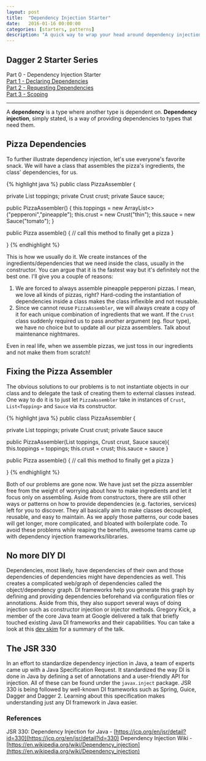 ```yaml
---
layout: post
title:  "Dependency Injection Starter"
date:   2016-01-16 00:00:00
categories: [starters, patterns]
description: "A quick way to wrap your head around dependency injection in Java."
---
```


## Dagger 2 Starter Series

Part 0 - Dependency Injection Starter   
[Part 1 - Declaring Dependencies](http://androidnotes.github.io/starters/libraries/2016/01/17/dagger-2-starter-part-1.html)   
[Part 2 - Requesting Dependencies](http://androidnotes.github.io/starters/libraries/2016/01/23/dagger-2-starter-part-2.html)   
[Part 3 - Scoping](http://androidnotes.github.io/starters/libraries/2016/03/20/dagger-2-starter-part-3.html)

_____________________________________________

A **dependency** is a type where another type is dependent on.
**Dependency injection**, simply stated, is a way of providing dependencies to types that need them.

## Pizza Dependencies

To further illustrate dependency injection, let's use everyone's favorite snack. We will have a class that assembles the pizza's ingredients, the class' dependencies, for us.

{% highlight java %}
public class PizzaAssembler {

 private List<Topping> toppings;
 private Crust crust;
 private Sauce sauce;

 public PizzaAssembler() {
    this.toppings = new ArrayList<>("pepperoni","pineapple");
    this.crust = new Crust("thin");
    this.sauce = new Sauce("tomato");
 }

 public Pizza assemble() {
   // call this method to finally get a pizza
 }

}
{% endhighlight %}

This is how we usually do it. We create instances of the ingredients/dependencies that we need inside the class, usually in the constructor. You can argue that it is the fastest way but it's definitely not the best one. I'll give you a couple of reasons:

1. We are forced to always assemble pineapple pepperoni pizzas. I mean, we love all kinds of pizzas, right? Hard-coding the instantiation of dependencies inside a class makes the class inflexible and not reusable.
2. Since we cannot reuse `PizzaAssembler`, we will always create a copy of it for each unique combination of ingredients that we want. If the `Crust` class suddenly required us to pass another argument (eg. flour type), we have no choice but to update all our pizza assemblers. Talk about maintenance nightmares.

Even in real life, when we assemble pizzas, we just toss in our ingredients and not make them from scratch!

## Fixing the Pizza Assembler

The obvious solutions to our problems is to not instantiate objects in our class and to delegate the task of creating them to external classes instead. One way to do it is to just let `PizzaAssembler` take in instances of `Crust`, `List<Topping>` and `Sauce` via its constructor.

{% highlight java %}
public class PizzaAssembler {

 private List<Topping> toppings;
 private Crust crust;
 private Sauce sauce

 public PizzaAssembler(List<Topping> toppings, Crust crust, Sauce sauce){
    this.toppings = toppings;
    this.crust = crust;
    this.sauce = sauce
 }

  public Pizza assemble() {
    // call this method to finally get a pizza
  }

}
{% endhighlight %}

Both of our problems are gone now.  We have just set the pizza assembler free from the weight of worrying about how to make ingredients and let it focus only on assembling. Aside from constructors, there are still other ways or patterns on how to provide dependencies (e.g. factories, services) left for you to discover. They all basically aim to make classes decoupled, reusable, and easy to maintain. As we apply those patterns, our code bases will get longer, more complicated, and bloated with boilerplate code. To avoid these problems while reaping the benefits, awesome teams came up with dependency injection frameworks/libraries.

## No more DIY DI
Dependencies, most likely, have dependencies of their own and those dependencies of dependencies might have dependencies as well. This creates a complicated web/graph of dependencies called the object/dependency graph. DI frameworks help you generate this graph by defining and providing dependencies beforehand via configuration files or annotations. Aside from this, they also support several ways of doing injection such as constructor injection or injector methods. Gregory Kick, a member of the core Java team at Google delivered a talk that briefly touched existing Java DI frameworks and their capabilities. You can take a look at this [dev skim](http://androidnotes.github.io/skims/libraries/2016/01/05/dagger2-new-type-of-dependency-injection.html) for a summary of the talk.

## The JSR 330
In an effort to standardize dependency injection in Java, a team of experts came up with a Java Specification Request. It standardized the way DI is done in Java by defining a set of annotations and a user-friendly API for injection. All of these can be found under the `javax.inject` package. JSR 330 is being followed by well-known DI frameworks such as Spring, Guice, Dagger and Dagger 2. Learning about this specification makes understanding just any DI framework in Java easier.

### References
JSR 330: Dependency Injection for Java -  [https://jcp.org/en/jsr/detail?id=330](https://jcp.org/en/jsr/detail?id=330)
Dependency Injection Wiki - [https://en.wikipedia.org/wiki/Dependency_injection](https://en.wikipedia.org/wiki/Dependency_injection)
